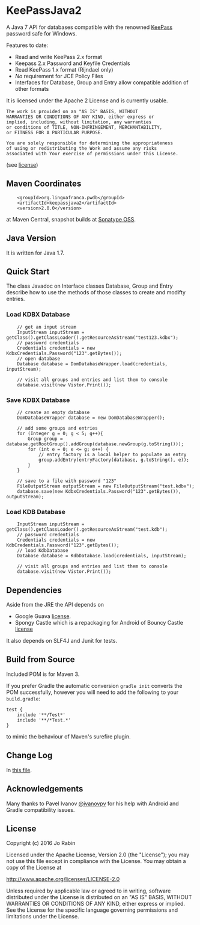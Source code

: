 # KeePassJava2

A Java 7 API for databases compatible with the renowned [KeePass](http://keepass.info) password
safe for Windows.

Features to date:

- Read and write KeePass 2.x format
- Keepass 2.x Password and Keyfile Credentials
- Read KeePass 1.x format (Rijndael only)
- *No* requirement for JCE Policy Files
- Interfaces for Database, Group and Entry allow compatible addition of other formats

It is licensed under the Apache 2 License and is currently usable.

    The work is provided on an "AS IS" BASIS, WITHOUT
    WARRANTIES OR CONDITIONS OF ANY KIND, either express or
    implied, including, without limitation, any warranties
    or conditions of TITLE, NON-INFRINGEMENT, MERCHANTABILITY,
    or FITNESS FOR A PARTICULAR PURPOSE.

    You are solely responsible for determining the appropriateness
    of using or redistributing the Work and assume any risks
    associated with Your exercise of permissions under this License.

 (see [license](#license))

## Maven Coordinates

        <groupId>org.linguafranca.pwdb</groupId>
        <artifactId>keepassjava2</artifactId>
        <version>2.0.0</version>
        
 at Maven Central, snapshot builds at [Sonatype OSS](https://oss.sonatype.org/content/groups/public/).

## Java Version

It is written for Java 1.7.

## Quick Start

The class Javadoc on Interface classes Database, Group and Entry describe
how to use the methods of those classes to create and modifty entries.

### Load KDBX Database

        // get an input stream
        InputStream inputStream = getClass().getClassLoader().getResourceAsStream("test123.kdbx");
        // password credentials
        Credentials credentials = new KdbxCredentials.Password("123".getBytes());
        // open database
        Database database = DomDatabaseWrapper.load(credentials, inputStream);

        // visit all groups and entries and list them to console
        database.visit(new Vistor.Print());

### Save KDBX Database
        // create an empty database
        DomDatabaseWrapper database = new DomDatabaseWrapper();

        // add some groups and entries
        for (Integer g = 0; g < 5; g++){
            Group group = database.getRootGroup().addGroup(database.newGroup(g.toString()));
            for (int e = 0; e <= g; e++) {
                // entry factory is a local helper to populate an entry
                group.addEntry(entryFactory(database, g.toString(), e));
            }
        }

        // save to a file with password "123"
        FileOutputStream outputStream = new FileOutputStream("test.kdbx");
        database.save(new KdbxCredentials.Password("123".getBytes()), outputStream);


### Load KDB Database

        InputStream inputStream = getClass().getClassLoader().getResourceAsStream("test.kdb");
        // password credentials
        Credentials credentials = new KdbCredentials.Password("123".getBytes());
        // load KdbDatabase
        Database database = KdbDatabase.load(credentials, inputStream);

        // visit all groups and entries and list them to console
        database.visit(new Vistor.Print());


## Dependencies

Aside from the JRE the API depends on

- Google Guava [license](https://github.com/google/guava/blob/master/COPYING).
- Spongy Castle which is a repackaging for Android of Bouncy Castle [license](https://www.bouncycastle.org/licence.html)

It also depends on SLF4J and Junit for tests.

## Build from Source

Included POM is for Maven 3.

If you prefer Gradle the automatic conversion `gradle init` converts the POM successfully, however you will 
need to add the following to your `build.gradle`:

    test {
        include '**/Test*'
        include '**/*Test.*'
    }

to mimic the behaviour of Maven's surefire plugin.

## Change Log

In [this file](./CHANGELOG.md).

## Acknowledgements

Many thanks to Pavel Ivanov [@ivanovpv](https://github.com/ivanovpv) for 
his help with Android and Gradle compatibility issues.

##  <a name="license">License</a>

Copyright (c) 2016 Jo Rabin

Licensed under the Apache License, Version 2.0 (the "License");
you may not use this file except in compliance with the License.
You may obtain a copy of the License at

http://www.apache.org/licenses/LICENSE-2.0

Unless required by applicable law or agreed to in writing, software
distributed under the License is distributed on an "AS IS" BASIS,
WITHOUT WARRANTIES OR CONDITIONS OF ANY KIND, either express or implied.
See the License for the specific language governing permissions and
limitations under the License.